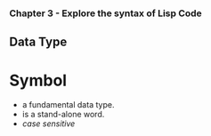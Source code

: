 ### Chapter 3 - Explore the syntax of Lisp Code

## Data Type

# Symbol

- a fundamental data type.
- is a stand-alone word.
- _case sensitive_

#